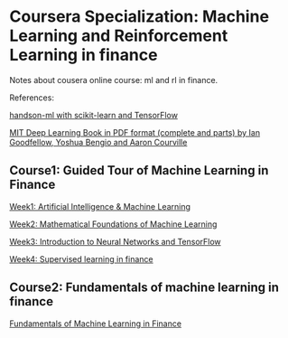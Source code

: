 # Coursera Specialization: Machine Learning and Reinforcement Learning in finance
Notes about cousera online course: ml and rl in finance.

References:

[handson-ml with scikit-learn and TensorFlow](https://github.com/ageron/handson-ml)

[MIT Deep Learning Book in PDF format (complete and parts) by Ian Goodfellow, Yoshua Bengio and Aaron Courville](https://github.com/janishar/mit-deep-learning-book-pdf)

## Course1: Guided Tour of Machine Learning in Finance
[Week1: Artificial Intelligence & Machine Learning](https://github.com/SuperSaiki/Coursera-Machine-Learning-and-Reinforcement-Learning-in-Finance/blob/master/1.1%20Artificial%20Intelligence%20%26%20Machine%20Learning.md)

[Week2: Mathematical Foundations of Machine Learning](https://github.com/SuperSaiki/Coursera-Machine-Learning-and-Reinforcement-Learning-in-Finance/blob/master/1.2%20Mathematical%20Foundations%20of%20Machine%20Learning.md)

[Week3:  Introduction to Neural Networks and TensorFlow](https://github.com/SuperSaiki/Coursera-Machine-Learning-and-Reinforcement-Learning-in-Finance/blob/master/1.3%20Introduction%20to%20Supervised%20Learning.md)

[Week4:  Supervised learning in finance](https://github.com/SuperSaiki/Coursera-Machine-Learning-and-Reinforcement-Learning-in-Finance/blob/master/1.4%20Supervised%20Learning%20in%20Finance.md)

## Course2: Fundamentals of machine learning in finance
[Fundamentals of Machine Learning in Finance](https://github.com/SuperSaiki/FundamentalsofMachineLearninginFinance)
